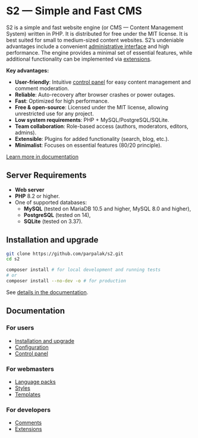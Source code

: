 # S2 — Simple and Fast CMS

S2 is a simple and fast website engine (or CMS — Content Management System) written in PHP.
It is distributed for free under the MIT license.
It is best suited for small to medium-sized content websites.
S2’s undeniable advantages include a convenient
[administrative interface](https://github.com/parpalak/s2/wiki/Control-Panel)
and high performance.
The engine provides a minimal set of essential features,
while additional functionality can be implemented via
[extensions](https://github.com/parpalak/s2/wiki/Extensions).

**Key advantages:**
- **User-friendly**: Intuitive [control panel](https://github.com/parpalak/s2/wiki/Control-Panel) for easy content management and comment moderation.
- **Reliable**: Auto-recovery after browser crashes or power outages.
- **Fast**: Optimized for high performance.
- **Free & open-source**: Licensed under the MIT license, allowing unrestricted use for any project.
- **Low system requirements**: PHP + MySQL/PostgreSQL/SQLite.
- **Team collaboration**: Role-based access (authors, moderators, editors, admins).
- **Extensible**: Plugins for added functionality (search, blog, etc.).
- **Minimalist**: Focuses on essential features (80/20 principle).

[Learn more in documentation](https://github.com/parpalak/s2/wiki/Features)

## Server Requirements

- **Web server**
- **PHP** 8.2 or higher.
- One of supported databases:
    - **MySQL** (tested on MariaDB 10.5 and higher, MySQL 8.0 and higher),
    - **PostgreSQL** (tested on 14),
    - **SQLite** (tested on 3.37).

## Installation and upgrade

```bash
git clone https://github.com/parpalak/s2.git
cd s2

composer install # for local development and running tests
# or
composer install --no-dev -o # for production
```

See [details in the documentation](https://github.com/parpalak/s2/wiki/Installation).

## Documentation

### For users
- [Installation and upgrade](https://github.com/parpalak/s2/wiki/Installation)
- [Configuration](https://github.com/parpalak/s2/wiki/Configuration)
- [Control panel](https://github.com/parpalak/s2/wiki/Control-Panel)

### For webmasters

- [Language packs](https://github.com/parpalak/s2/wiki/Language-Packs)
- [Styles](https://github.com/parpalak/s2/wiki/Styles)
- [Templates](https://github.com/parpalak/s2/wiki/Templates)

### For developers

- [Comments](_doc/comments.md)
- [Extensions](_doc/extensions.md)
